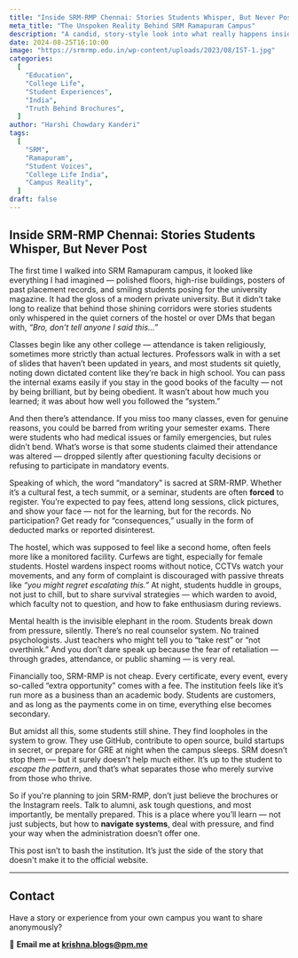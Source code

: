 ```yaml
---
title: "Inside SRM-RMP Chennai: Stories Students Whisper, But Never Post"
meta_title: "The Unspoken Reality Behind SRM Ramapuram Campus"
description: "A candid, story-style look into what really happens inside SRM Institute's Ramapuram Campus in Chennai. From academic pressure to over-surveillance, here's the version students won’t find in brochures."
date: 2024-08-25T16:10:00
image: "https://srmrmp.edu.in/wp-content/uploads/2023/08/IST-1.jpg"
categories:
  [
    "Education",
    "College Life",
    "Student Experiences",
    "India",
    "Truth Behind Brochures",
  ]
author: "Harshi Chowdary Kanderi"
tags:
  [
    "SRM",
    "Ramapuram",
    "Student Voices",
    "College Life India",
    "Campus Reality",
  ]
draft: false
---
```


## Inside SRM-RMP Chennai: Stories Students Whisper, But Never Post

The first time I walked into SRM Ramapuram campus, it looked like everything I had imagined — polished floors, high-rise buildings, posters of past placement records, and smiling students posing for the university magazine. It had the gloss of a modern private university. But it didn’t take long to realize that behind those shining corridors were stories students only whispered in the quiet corners of the hostel or over DMs that began with, *“Bro, don’t tell anyone I said this…”*

Classes begin like any other college — attendance is taken religiously, sometimes more strictly than actual lectures. Professors walk in with a set of slides that haven’t been updated in years, and most students sit quietly, noting down dictated content like they’re back in high school. You can pass the internal exams easily if you stay in the good books of the faculty — not by being brilliant, but by being obedient. It wasn’t about how much you learned; it was about how well you followed the “system.”

And then there’s attendance. If you miss too many classes, even for genuine reasons, you could be barred from writing your semester exams. There were students who had medical issues or family emergencies, but rules didn’t bend. What’s worse is that some students claimed their attendance was altered — dropped silently after questioning faculty decisions or refusing to participate in mandatory events.

Speaking of which, the word “mandatory” is sacred at SRM-RMP. Whether it’s a cultural fest, a tech summit, or a seminar, students are often **forced** to register. You’re expected to pay fees, attend long sessions, click pictures, and show your face — not for the learning, but for the records. No participation? Get ready for “consequences,” usually in the form of deducted marks or reported disinterest.

The hostel, which was supposed to feel like a second home, often feels more like a monitored facility. Curfews are tight, especially for female students. Hostel wardens inspect rooms without notice, CCTVs watch your movements, and any form of complaint is discouraged with passive threats like *“you might regret escalating this.”* At night, students huddle in groups, not just to chill, but to share survival strategies — which warden to avoid, which faculty not to question, and how to fake enthusiasm during reviews.

Mental health is the invisible elephant in the room. Students break down from pressure, silently. There’s no real counselor system. No trained psychologists. Just teachers who might tell you to “take rest” or “not overthink.” And you don’t dare speak up because the fear of retaliation — through grades, attendance, or public shaming — is very real.

Financially too, SRM-RMP is not cheap. Every certificate, every event, every so-called “extra opportunity” comes with a fee. The institution feels like it’s run more as a business than an academic body. Students are customers, and as long as the payments come in on time, everything else becomes secondary.

But amidst all this, some students still shine. They find loopholes in the system to grow. They use GitHub, contribute to open source, build startups in secret, or prepare for GRE at night when the campus sleeps. SRM doesn’t stop them — but it surely doesn’t help much either. It’s up to the student to *escape the pattern*, and that’s what separates those who merely survive from those who thrive.

So if you're planning to join SRM-RMP, don’t just believe the brochures or the Instagram reels. Talk to alumni, ask tough questions, and most importantly, be mentally prepared. This is a place where you’ll learn — not just subjects, but how to **navigate systems**, deal with pressure, and find your way when the administration doesn’t offer one.

This post isn’t to bash the institution. It’s just the side of the story that doesn't make it to the official website.

---

## Contact

Have a story or experience from your own campus you want to share anonymously?

📩 **Email me at krishna.blogs@pm.me**